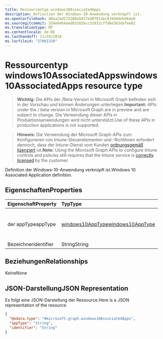 ```yaml
---
title: Ressourcentyp windows10AssociatedApps
description: Definition der Windows-10-Anwendung verknüpft ist.
ms.openlocfilehash: 80aa2ad172260a5817ed07813ec634d4deb46ae8
ms.sourcegitcommit: 334e84b4aed63162bcc31831cffd6d363dafee02
ms.translationtype: MT
ms.contentlocale: de-DE
ms.lasthandoff: 11/29/2018
ms.locfileid: "27061328"
---
```

# <a name="windows10associatedapps-resource-type"></a><span data-ttu-id="775e5-103">Ressourcentyp windows10AssociatedApps</span><span class="sxs-lookup"><span data-stu-id="775e5-103">windows10AssociatedApps resource type</span></span>

> <span data-ttu-id="775e5-104">**Wichtig:** Die APIs der /Beta-Version in Microsoft Graph befinden sich in der Vorschau und können Änderungen unterliegen.</span><span class="sxs-lookup"><span data-stu-id="775e5-104">**Important:** APIs under the / beta version in Microsoft Graph are in preview and are subject to change.</span></span> <span data-ttu-id="775e5-105">Die Verwendung dieser APIs in Produktionsanwendungen wird nicht unterstützt.</span><span class="sxs-lookup"><span data-stu-id="775e5-105">Use of these APIs in production applications is not supported.</span></span>

> <span data-ttu-id="775e5-106">**Hinweis:** Die Verwendung der Microsoft Graph-APIs zum Konfigurieren von Intune-Steuerelementen und -Richtlinien erfordert dennoch, dass der Intune-Dienst vom Kunden [ordnungsgemäß lizenziert](https://go.microsoft.com/fwlink/?linkid=839381) ist.</span><span class="sxs-lookup"><span data-stu-id="775e5-106">**Note:** Using the Microsoft Graph APIs to configure Intune controls and policies still requires that the Intune service is [correctly licensed](https://go.microsoft.com/fwlink/?linkid=839381) by the customer.</span></span>

<span data-ttu-id="775e5-107">Definition der Windows-10-Anwendung verknüpft ist.</span><span class="sxs-lookup"><span data-stu-id="775e5-107">Windows 10 Associated Application definition.</span></span>
## <a name="properties"></a><span data-ttu-id="775e5-108">Eigenschaften</span><span class="sxs-lookup"><span data-stu-id="775e5-108">Properties</span></span>
|<span data-ttu-id="775e5-109">Eigenschaft</span><span class="sxs-lookup"><span data-stu-id="775e5-109">Property</span></span>|<span data-ttu-id="775e5-110">Typ</span><span class="sxs-lookup"><span data-stu-id="775e5-110">Type</span></span>|<span data-ttu-id="775e5-111">Beschreibung</span><span class="sxs-lookup"><span data-stu-id="775e5-111">Description</span></span>|
|:---|:---|:---|
|<span data-ttu-id="775e5-112">der appType</span><span class="sxs-lookup"><span data-stu-id="775e5-112">appType</span></span>|[<span data-ttu-id="775e5-113">windows10AppType</span><span class="sxs-lookup"><span data-stu-id="775e5-113">windows10AppType</span></span>](../resources/intune-deviceconfig-windows10apptype.md)|<span data-ttu-id="775e5-114">Anwendungstyp.</span><span class="sxs-lookup"><span data-stu-id="775e5-114">Application type.</span></span> <span data-ttu-id="775e5-115">Mögliche Werte sind: `desktop` und `universal`.</span><span class="sxs-lookup"><span data-stu-id="775e5-115">Possible values are: `desktop`, `universal`.</span></span>|
|<span data-ttu-id="775e5-116">Bezeichner</span><span class="sxs-lookup"><span data-stu-id="775e5-116">identifier</span></span>|<span data-ttu-id="775e5-117">String</span><span class="sxs-lookup"><span data-stu-id="775e5-117">String</span></span>|<span data-ttu-id="775e5-118">Bezeichner.</span><span class="sxs-lookup"><span data-stu-id="775e5-118">Identifier.</span></span>|

## <a name="relationships"></a><span data-ttu-id="775e5-119">Beziehungen</span><span class="sxs-lookup"><span data-stu-id="775e5-119">Relationships</span></span>
<span data-ttu-id="775e5-120">Keine</span><span class="sxs-lookup"><span data-stu-id="775e5-120">None</span></span>
## <a name="json-representation"></a><span data-ttu-id="775e5-121">JSON-Darstellung</span><span class="sxs-lookup"><span data-stu-id="775e5-121">JSON Representation</span></span>
<span data-ttu-id="775e5-122">Es folgt eine JSON-Darstellung der Ressource.</span><span class="sxs-lookup"><span data-stu-id="775e5-122">Here is a JSON representation of the resource.</span></span>
<!-- {
  "blockType": "resource",
  "@odata.type": "microsoft.graph.windows10AssociatedApps"
}
-->
``` json
{
  "@odata.type": "#microsoft.graph.windows10AssociatedApps",
  "appType": "String",
  "identifier": "String"
}
```





